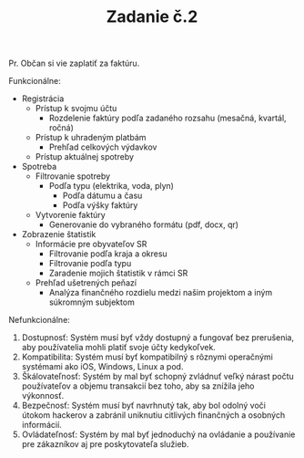 ﻿---
layout: post
title:  "Zadanie č.2"
excerpt: ""
image: "/images/presentation.png"
---


Pr. Občan si vie zaplatiť za faktúru.

Funkcionálne:

- Registrácia
  - Prístup k svojmu účtu
    - Rozdelenie faktúry podľa zadaného rozsahu (mesačná, kvartál, ročná)
  - Prístup k uhradeným platbám
    - Prehľad celkových výdavkov
  - Prístup aktuálnej spotreby
- Spotreba
  - Filtrovanie spotreby
    - Podľa typu (elektrika, voda, plyn)
      - Podľa dátumu a času
      - Podľa výšky faktúry
  - Vytvorenie faktúry
    - Generovanie do vybraného formátu (pdf, docx, qr)
- Zobrazenie štatistik
  - Informácie pre obyvateľov SR
    - Filtrovanie podľa kraja a okresu
    - Filtrovanie podľa typu
    - Zaradenie mojich štatistik v rámci SR
  - Prehľad ušetrených peňazí
    - Analýza finančného rozdielu medzi našim projektom a iným súkromným subjektom

Nefunkcionálne:

1. Dostupnosť: Systém musí byť vždy dostupný a fungovať bez prerušenia, aby používatelia mohli platiť svoje účty kedykoľvek.
2. Kompatibilita: Systém musí byť kompatibilný s rôznymi operačnými systémami ako iOS, Windows, Linux a pod.
3. Škálovateľnosť: Systém by mal byť schopný zvládnuť veľký nárast počtu používateľov a objemu transakcií bez toho, aby sa znížila jeho výkonnosť.
4. Bezpečnosť: Systém musí byť navrhnutý tak, aby bol odolný voči útokom hackerov a zabránil uniknutiu citlivých finančných a osobných informácií.
5. Ovládateľnosť: Systém by mal byť jednoduchý na ovládanie a používanie pre zákazníkov aj pre poskytovateľa služieb.

